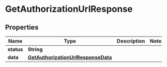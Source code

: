 
# GetAuthorizationUrlResponse

## Properties
Name | Type | Description | Notes
------------ | ------------- | ------------- | -------------
**status** | **String** |  | 
**data** | [**GetAuthorizationUrlResponseData**](GetAuthorizationUrlResponseData.md) |  | 



